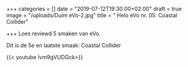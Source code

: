 +++
categories = []
date = "2019-07-12T19:30:00+02:00"
draft = true
image = "/uploads/Duim eVo-2.jpg"
title = " Helo eVo nr. 05: Coastal Collider"

+++
Loes reviewd 5 smaken van eVo. 

Dit is de 5e en laatste smaak: Coastal Collider

{{< youtube lvm9gVUDGck>}}